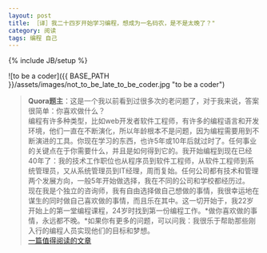```yaml
---
layout: post
title: ［译］我二十四岁开始学习编程，想成为一名码农，是不是太晚了？"
category: 阅读
tags: 编程 自己
---
```

{% include JB/setup %}

![to be a coder]({{ BASE_PATH }}/assets/images/not_to_be_late_to_be_coder.jpg "to be a coder")

> **Quora题主**：这是一个我以前看到过很多次的老问题了，对于我来说，答案很简单：你喜欢做什么？  
> 编程有许多种类型，比如web开发者软件工程师，有许多的编程语言和开发环境，他们一直在不断演化，所以年龄根本不是问题，因为编程需要用到不断演进的工具。你现在学习的东西，也许5年或10年后就过时了。任何事业的关键点在于你需要什么，并且是如何得到它的。我开始编程到现在已经40年了：我的技术工作职位也从程序员到软件工程师，从软件工程师到系统管理员，又从系统管理员到IT经理，周而复始。任何公司都有技术和管理两个发展方向，一般5年开始做选择，我在不同的公司和学校都经历过。  
> 现在我是个独立的咨询师，我有自由选择做自己想做的事情，我很幸运地在谋生的同时做自己喜欢做的事情，而且乐在其中。这一切开始于，我22岁开始上的第一堂编程课程，24岁时找到第一份编程工作。*做你喜欢做的事情，永远都不晚。*如果你有更多的问题，可以问我：我很乐于帮助那些刚入行的编程人员实现他们的目标和梦想。  
[一篇值得阅读的文章](http://www.quora.com/I-am-24-years-old-and-just-started-learning-coding-I-want-to-be-a-programmer-Am-I-too-late-in-the-game/answer/Erin-Parker)

